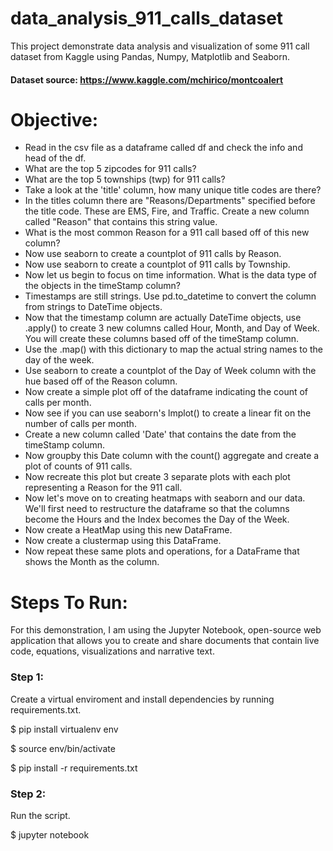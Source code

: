 # data_analysis_911_calls_dataset
This project demonstrate data analysis and visualization of some 911 call dataset from Kaggle using Pandas, Numpy, Matplotlib and Seaborn.

#### Dataset source: https://www.kaggle.com/mchirico/montcoalert

# Objective:

* Read in the csv file as a dataframe called df and check the info and head of the df.
* What are the top 5 zipcodes for 911 calls?
* What are the top 5 townships (twp) for 911 calls?
* Take a look at the 'title' column, how many unique title codes are there?
* In the titles column there are "Reasons/Departments" specified before the title code. These are EMS, Fire, and Traffic. Create a new column called "Reason" that contains this string value.
* What is the most common Reason for a 911 call based off of this new column?
* Now use seaborn to create a countplot of 911 calls by Reason.
* Now use seaborn to create a countplot of 911 calls by Township.
* Now let us begin to focus on time information. What is the data type of the objects in the timeStamp column?
* Timestamps are still strings. Use pd.to_datetime to convert the column from strings to DateTime objects.
* Now that the timestamp column are actually DateTime objects, use .apply() to create 3 new columns called Hour, Month, and Day of Week. You will create these columns based off of the timeStamp column.
* Use the .map() with this dictionary to map the actual string names to the day of the week.
* Use seaborn to create a countplot of the Day of Week column with the hue based off of the Reason column.
* Now create a simple plot off of the dataframe indicating the count of calls per month.
* Now see if you can use seaborn's lmplot() to create a linear fit on the number of calls per month. 
* Create a new column called 'Date' that contains the date from the timeStamp column.
* Now groupby this Date column with the count() aggregate and create a plot of counts of 911 calls.
* Now recreate this plot but create 3 separate plots with each plot representing a Reason for the 911 call.
* Now let's move on to creating heatmaps with seaborn and our data. We'll first need to restructure the dataframe so that the columns become the Hours and the Index becomes the Day of the Week. 
* Now create a HeatMap using this new DataFrame.
* Now create a clustermap using this DataFrame.
* Now repeat these same plots and operations, for a DataFrame that shows the Month as the column.

# Steps To Run:
For this demonstration, I am using the Jupyter Notebook, open-source web application that allows you to create and share documents that contain live code, equations, visualizations and narrative text.

### Step 1:
Create a virtual enviroment and install dependencies by running requirements.txt.

$ pip install virtualenv env

$ source env/bin/activate

$ pip install -r requirements.txt

### Step 2:
Run the script.

$ jupyter notebook
